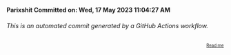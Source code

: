 **Parixshit Committed on: Wed, 17 May 2023 11:04:27 AM** <!-- d3d0b0c9-9088-422e-b525-b035339a78ff -->

###### This is an automated commit generated by a GitHub Actions workflow.

<div align="right"><sub><sup><a href="https://github.com/Parixshit/AutoCommit.git">Read me</a></sup></sub></div>

